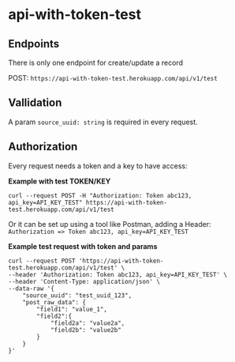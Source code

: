# api-with-token-test

## Endpoints 
There is only one endpoint for create/update a record

POST: `https://api-with-token-test.herokuapp.com/api/v1/test`

## Vallidation
A param `source_uuid: string` is required in every request.

## Authorization

Every request needs a token and a key to have access:

**Example with test TOKEN/KEY**

```
curl --request POST -H "Authorization: Token abc123, api_key=API_KEY_TEST" https://api-with-token-test.herokuapp.com/api/v1/test
```

Or it can be set up using a tool like Postman, adding a Header: `Authorization => Token abc123, api_key=API_KEY_TEST`

**Example test request with token and params**
```
curl --request POST 'https://api-with-token-test.herokuapp.com/api/v1/test' \
--header 'Authorization: Token abc123, api_key=API_KEY_TEST' \
--header 'Content-Type: application/json' \
--data-raw '{
    "source_uuid": "test_uuid_123",
    "post_raw_data": {
        "field1": "value_1",
        "field2":{
            "field2a": "value2a",
            "field2b": "value2b"
        }
    }
}'
```

